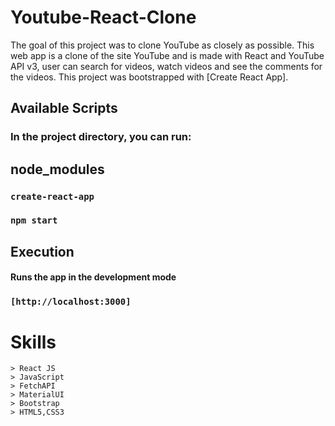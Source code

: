 # Youtube-React-Clone
The goal of this project was to clone YouTube as closely as possible. This web app is a clone of the site YouTube and is made with React and YouTube API v3, user can search for videos, watch videos and see the comments for the videos.
This project was bootstrapped with [Create React App].

## Available Scripts

### In the project directory, you can run:
## node_modules
### `create-react-app`
### `npm start`


## Execution 
#### Runs the app in the development mode
### `[http://localhost:3000]`

  # Skills 
    > React JS
    > JavaScript
    > FetchAPI
    > MaterialUI
    > Bootstrap
    > HTML5,CSS3
